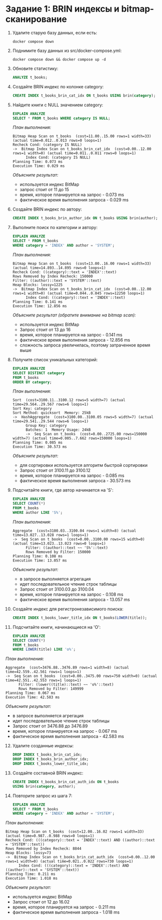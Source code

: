 # Задание 1: BRIN индексы и bitmap-сканирование

1. Удалите старую базу данных, если есть:
   ```shell
   docker compose down
   ```

2. Поднимите базу данных из src/docker-compose.yml:
   ```shell
   docker compose down && docker compose up -d
   ```

3. Обновите статистику:
   ```sql
   ANALYZE t_books;
   ```

4. Создайте BRIN индекс по колонке category:
   ```sql
   CREATE INDEX t_books_brin_cat_idx ON t_books USING brin(category);
   ```

5. Найдите книги с NULL значением category:
   ```sql
   EXPLAIN ANALYZE
   SELECT * FROM t_books WHERE category IS NULL;
   ```
   
   *План выполнения:*
   ```
   Bitmap Heap Scan on t_books  (cost=11.00..15.00 rows=1 width=33) (actual time=0.012..0.013 rows=0 loops=1)
   Recheck Cond: (category IS NULL)
   ->  Bitmap Index Scan on t_books_brin_cat_idx  (cost=0.00..12.00 rows=1 width=0) (actual time=0.011..0.011 rows=0 loops=1)
         Index Cond: (category IS NULL)
   Planning Time: 0.073 ms
   Execution Time: 0.029 ms
   ```
   
   *Объясните результат:*
   - используется индекс BitMap
   - запрос стоит от 11 до 15
   - время, которое планируется на запрос - 0.073 ms
   - фактическое время выполнения запроса - 0.029 ms

6. Создайте BRIN индекс по автору:
   ```sql
   CREATE INDEX t_books_brin_author_idx ON t_books USING brin(author);
   ```

7. Выполните поиск по категории и автору:
   ```sql
   EXPLAIN ANALYZE
   SELECT * FROM t_books 
   WHERE category = 'INDEX' AND author = 'SYSTEM';
   ```
   
   *План выполнения:*
   ```
   Bitmap Heap Scan on t_books  (cost=13.00..16.00 rows=1 width=33) (actual time=14.893..14.895 rows=0 loops=1)
   Recheck Cond: ((category)::text = 'INDEX'::text)
   Rows Removed by Index Recheck: 150000
   Filter: ((author)::text = 'SYSTEM'::text)
   Heap Blocks: lossy=1225
   ->  Bitmap Index Scan on t_books_brin_cat_idx  (cost=0.00..12.00 rows=1 width=0) (actual time=0.044..0.045 rows=12250 loops=1)
         Index Cond: ((category)::text = 'INDEX'::text)
   Planning Time: 0.141 ms
   Execution Time: 12.856 ms
   ```
   
   *Объясните результат (обратите внимание на bitmap scan):*
   - используется индекс BitMap
   - Запрос стоит от 13 до 16
   - время, которое планируется на запрос - 0.141 ms
   - фактическое время выполнения запроса - 12.856 ms
   - сложность запроса увеличилась, поэтому затраченное время выше

8. Получите список уникальных категорий:
   ```sql
   EXPLAIN ANALYZE
   SELECT DISTINCT category 
   FROM t_books 
   ORDER BY category;
   ```
   
   *План выполнения:*
   ```
   Sort  (cost=3100.11..3100.12 rows=5 width=7) (actual time=29.564..29.567 rows=6 loops=1)
   Sort Key: category
   Sort Method: quicksort  Memory: 25kB
   ->  HashAggregate  (cost=3100.00..3100.05 rows=5 width=7) (actual time=29.541..29.544 rows=6 loops=1)
         Group Key: category
         Batches: 1  Memory Usage: 24kB
         ->  Seq Scan on t_books  (cost=0.00..2725.00 rows=150000 width=7) (actual time=0.005..7.662 rows=150000 loops=1)
   Planning Time: 0.085 ms
   Execution Time: 30.573 ms
   ```
   
   *Объясните результат:*
   - для сортировки используется алгоритм быстрой сортировки
   - Запрос стоит от 3100.11 до 3100.12
   - время, которое планируется на запрос - 0.085 ms
   - фактическое время выполнения запроса - 30.573 ms

9. Подсчитайте книги, где автор начинается на 'S':
   ```sql
   EXPLAIN ANALYZE
   SELECT COUNT(*) 
   FROM t_books 
   WHERE author LIKE 'S%';
   ```
   
   *План выполнения:*
   ```
   Aggregate  (cost=3100.03..3100.04 rows=1 width=8) (actual time=13.027..13.028 rows=1 loops=1)
   ->  Seq Scan on t_books  (cost=0.00..3100.00 rows=15 width=0) (actual time=13.023..13.023 rows=0 loops=1)
         Filter: ((author)::text ~~ 'S%'::text)
         Rows Removed by Filter: 150000
   Planning Time: 0.108 ms
   Execution Time: 13.057 ms
   ```
   
   *Объясните результат:*
   - в запросе выполняется агрегация
   - идет последовательное чтение строк таблицы
   - Запрос стоит от 3100.03 до 3100.04
   - время, которое планируется на запрос - 0.108 ms
   - фактическое время выполнения запроса - 13.057 ms

10. Создайте индекс для регистронезависимого поиска:
    ```sql
    CREATE INDEX t_books_lower_title_idx ON t_books(LOWER(title));
    ```

11. Подсчитайте книги, начинающиеся на 'O':
    ```sql
    EXPLAIN ANALYZE
    SELECT COUNT(*) 
    FROM t_books 
    WHERE LOWER(title) LIKE 'o%';
    ```
   
   *План выполнения:*
   ```
   Aggregate  (cost=3476.88..3476.89 rows=1 width=8) (actual time=42.559..42.561 rows=1 loops=1)
   ->  Seq Scan on t_books  (cost=0.00..3475.00 rows=750 width=0) (actual time=42.551..42.553 rows=1 loops=1)
         Filter: (lower((title)::text) ~~ 'o%'::text)
         Rows Removed by Filter: 149999
   Planning Time: 0.067 ms
   Execution Time: 42.583 ms
   ```
   
   *Объясните результат:*
   - в запросе выполняется агрегация
   - идет последовательное чтение строк таблицы
   - Запрос стоит от 3476.88 до 3476.89
   - время, которое планируется на запрос - 0.067 ms
   - фактическое время выполнения запроса - 42.583 ms

12. Удалите созданные индексы:
    ```sql
    DROP INDEX t_books_brin_cat_idx;
    DROP INDEX t_books_brin_author_idx;
    DROP INDEX t_books_lower_title_idx;
    ```

13. Создайте составной BRIN индекс:
    ```sql
    CREATE INDEX t_books_brin_cat_auth_idx ON t_books 
    USING brin(category, author);
    ```

14. Повторите запрос из шага 7:
    ```sql
    EXPLAIN ANALYZE
    SELECT * FROM t_books 
    WHERE category = 'INDEX' AND author = 'SYSTEM';
    ```
   
   *План выполнения:*
   ```
   Bitmap Heap Scan on t_books  (cost=12.00..16.02 rows=1 width=33) (actual time=0.987..0.988 rows=0 loops=1)
   Recheck Cond: (((category)::text = 'INDEX'::text) AND ((author)::text = 'SYSTEM'::text))
   Rows Removed by Index Recheck: 8844
   Heap Blocks: lossy=73
   ->  Bitmap Index Scan on t_books_brin_cat_auth_idx  (cost=0.00..12.00 rows=1 width=0) (actual time=0.021..0.022 rows=730 loops=1)
         Index Cond: (((category)::text = 'INDEX'::text) AND ((author)::text = 'SYSTEM'::text))
   Planning Time: 0.211 ms
   Execution Time: 1.018 ms
   ```
   
   *Объясните результат:*
   - используется индекс BitMap
   - Запрос стоит от 12 до 16.02
   - время, которое планируется на запрос - 0.211 ms
   - фактическое время выполнения запроса - 1.018 ms